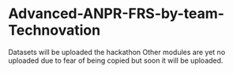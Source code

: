 # Advanced-ANPR-FRS-by-team-Technovation
Datasets will be uploaded the hackathon
Other modules are yet no uploaded due to fear of being copied but soon it will be uploaded.
